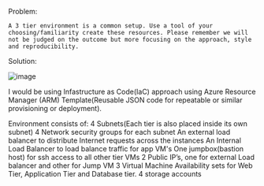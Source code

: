 ﻿Problem:

    A 3 tier environment is a common setup. Use a tool of your choosing/familiarity create these resources. Please remember we will not be judged on the outcome but more focusing on the approach, style and reproducibility.

Solution:

![image](https://user-images.githubusercontent.com/3917151/176560214-d275822d-d125-43b2-88a0-0abeff4f7466.png)

   I would be using Infastructure as Code(IaC) approach using Azure Resource Manager (ARM) Template(Reusable JSON code for repeatable or similar         provisioning or deployment).
   
   Environment consists of:
    4 Subnets(Each tier is also placed inside its own subnet)
    4 Network security groups for each subnet
    An external load balancer to distribute Internet requests across the instances
    An Internal Load Balancer to load balance traffic for app VM's
    One jumpbox(bastion host) for ssh access to all other tier VMs
    2 Public IP’s, one for external Load balancer and other for Jump VM
    3 Virtual Machine Availability sets for Web Tier, Application Tier and Database tier.
    4 storage accounts

